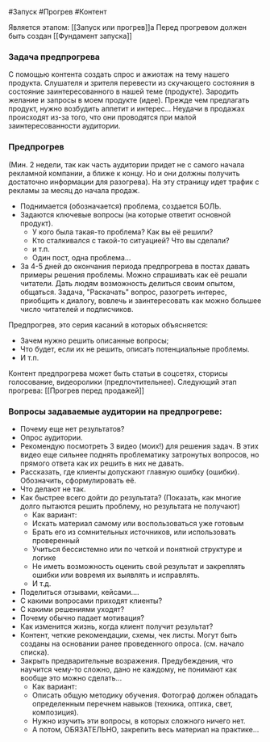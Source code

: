 #Запуск #Прогрев #Контент 

Является этапом: [[Запуск или прогрев]]а
Перед прогревом должен быть создан [[Фундамент запуска]]

### Задача предпрогрева
С помощью контента создать спрос и ажиотаж на тему нашего продукта. Слушателя и зрителя перевести из скучающего состояния в состояние заинтересованного в нашей теме (продукте). Зародить желание и запросы в моем продукте (идее).
Прежде чем предлагать продукт, нужно возбудить аппетит и интерес...
Неудачи в продажах происходят из-за того, что они проводятся при малой заинтересованности аудитории.

### Предпрогрев
(Мин. 2 недели, так как часть аудитории придет не с самого начала рекламной компании, а ближе к концу. Но и они должны получить достаточно информации для разогрева). 
На эту страницу идет трафик с рекламы за месяц до начала продаж.
- Поднимается (обозначается) проблема, создается БОЛЬ.
- Задаются ключевые вопросы (на которые ответит основной продукт). 
	- У кого была такая-то проблема? Как вы её решили?
	- Кто сталкивался с такой-то ситуацией? Что вы сделали?
	- и т.п.
	- Один пост, одна проблема...
- За 4-5 дней до окончания периода предпрогрева в постах давать примеры решения проблемы. Можно спрашивать как её решали читатели. Дать людям возможность делиться своим опытом, общаться.
Задача, "Раскачать" вопрос, разогреть интерес, приобщить к диалогу, вовлечь и заинтересовать как можно большее число читателей и подписчиков.

Предпрогрев, это серия касаний в которых объясняется:
- Зачем нужно решить описанные вопросы;
- Что будет, если их не решить, описать потенциальные проблемы.
- И т.п.

Контент предпрогрева может быть статьи в соцсетях, сторисы голосование, видеоролики (предпочтительнее).
Следующий этап прогрева: [[Прогрев перед продажей]]


### Вопросы задаваемые аудитории на предпрогреве:
- Почему еще нет результатов?
- Опрос аудитории.
- Рекомендую посмотреть 3 видео (моих!) для решения задач. В этих видео еще сильнее поднять проблематику затронутых вопросов, но прямого ответа как их решить в них не давать.
- Рассказать, где клиенты допускают главную ошибку (ошибки). Обозначить, сформулировать её.
- Что делают не так.
- Как быстрее всего дойти до результата? (Показать, как многие долго пытаются решить проблему, но результата не получают)
	- Как вариант:
	- Искать материал самому или воспользоваться уже готовым
	- Брать его из сомнительных источников, или использовать проверенный
	- Учиться бессистемно или по четкой и понятной структуре и логике
	- Не иметь возможность оценить свой результат и закреплять ошибки или вовремя их выявлять и исправлять.
	- И т.д.
- Поделиться отзывами, кейсами....
- С какими вопросами приходят клиенты?
- С какими решениями уходят?
- Почему обычно падает мотивация?
- Как изменится жизнь, когда клиент получит результат?
- Контент, четкие рекомендации, схемы, чек листы. Могут быть созданы на основании ранее проведенного опроса. (см. начало списка).
- Закрыть предварительные возражения. Предубеждения, что научится чему-то сложно, дано не каждому, не понимают как вообще это можно сделать...
	- Как вариант:
	- Описать общую методику обучения. Фотограф должен обладать определенным перечнем навыков (техника, оптика, свет, композиция). 
	- Нужно изучить эти вопросы, в которых сложного ничего нет.
	- А потом, ОБЯЗАТЕЛЬНО, закрепить весь материал на практике...